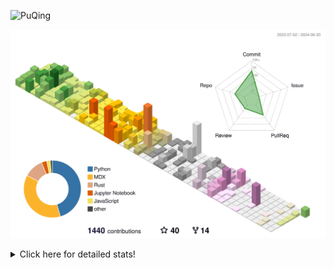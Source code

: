 ![PuQing](https://user-images.githubusercontent.com/27223114/171565019-9a56fae6-b08b-421f-99db-7e830da42371.png)

![](./profile-3d-contrib/profile-season-animate.svg)

<details>
<summary>Click here for detailed stats!</summary>

<!--START_SECTION:waka-->
![Lines of code](https://img.shields.io/badge/From%20Hello%20World%20I%27ve%20Written-1.3%20million%20lines%20of%20code-blue)

**🐱 My GitHub Data** 

> 📦 397.2 kB Used in GitHub's Storage 
 > 
> 🏆 393 Contributions in the Year 2024
 > 
> 🚫 Not Opted to Hire
 > 
> 📜 46 Public Repositories 
 > 
> 🔑 29 Private Repositories 
 > 
**I'm an Early 🐤** 

```text
🌞 Morning                424 commits         █░░░░░░░░░░░░░░░░░░░░░░░░   05.94 % 
🌆 Daytime                3284 commits        ███████████░░░░░░░░░░░░░░   45.99 % 
🌃 Evening                1511 commits        █████░░░░░░░░░░░░░░░░░░░░   21.16 % 
🌙 Night                  1922 commits        ███████░░░░░░░░░░░░░░░░░░   26.91 % 
```


📊 **This Week I Spent My Time On** 

```text
💬 Programming Languages: 
Python                   11 hrs 51 mins      ████████░░░░░░░░░░░░░░░░░   32.04 % 
Browsing                 11 hrs 44 mins      ████████░░░░░░░░░░░░░░░░░   31.74 % 
TypeScript               3 hrs 6 mins        ██░░░░░░░░░░░░░░░░░░░░░░░   08.39 % 
GitHubing                2 hrs 35 mins       ██░░░░░░░░░░░░░░░░░░░░░░░   07.00 % 
Searching                2 hrs 7 mins        █░░░░░░░░░░░░░░░░░░░░░░░░   05.76 % 

🔥 Editors: 
Chrome                   19 hrs 23 mins      █████████████░░░░░░░░░░░░   52.40 % 
VS Code                  15 hrs 55 mins      ███████████░░░░░░░░░░░░░░   43.03 % 
fish                     1 hr 14 mins        █░░░░░░░░░░░░░░░░░░░░░░░░   03.37 % 
Obsidian                 26 mins             ░░░░░░░░░░░░░░░░░░░░░░░░░   01.20 % 

💻 Operating System: 
Mac                      24 hrs 22 mins      ████████████████░░░░░░░░░   65.86 % 
Linux                    12 hrs 38 mins      █████████░░░░░░░░░░░░░░░░   34.14 % 
```


<!--END_SECTION:waka-->
</details>
